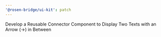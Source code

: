 ```yaml
---
'@rosen-bridge/ui-kit': patch
---
```


Develop a Reusable Connector Component to Display Two Texts with an Arrow (→) in Between
